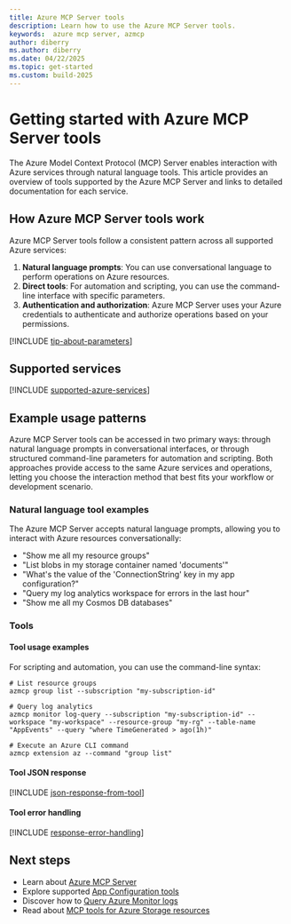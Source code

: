 ```yaml
---
title: Azure MCP Server tools
description: Learn how to use the Azure MCP Server tools.
keywords:  azure mcp server, azmcp
author: diberry
ms.author: diberry
ms.date: 04/22/2025
ms.topic: get-started
ms.custom: build-2025
---
```

# Getting started with Azure MCP Server tools

The Azure Model Context Protocol (MCP) Server enables interaction with Azure services through natural language tools. This article provides an overview of tools supported by the Azure MCP Server and links to detailed documentation for each service.

## How Azure MCP Server tools work

Azure MCP Server tools follow a consistent pattern across all supported Azure services:

1. **Natural language prompts**: You can use conversational language to perform operations on Azure resources.
2. **Direct tools**: For automation and scripting, you can use the command-line interface with specific parameters.
3. **Authentication and authorization**: Azure MCP Server uses your Azure credentials to authenticate and authorize operations based on your permissions.

[!INCLUDE [tip-about-parameters](../includes/tools/parameter-consideration.md)]

## Supported services

[!INCLUDE [supported-azure-services](../includes/tools/supported-azure-services.md)]

## Example usage patterns

Azure MCP Server tools can be accessed in two primary ways: through natural language prompts in conversational interfaces, or through structured command-line parameters for automation and scripting. Both approaches provide access to the same Azure services and operations, letting you choose the interaction method that best fits your workflow or development scenario.

### Natural language tool examples

The Azure MCP Server accepts natural language prompts, allowing you to interact with Azure resources conversationally:

- "Show me all my resource groups"
- "List blobs in my storage container named 'documents'"
- "What's the value of the 'ConnectionString' key in my app configuration?"
- "Query my log analytics workspace for errors in the last hour"
- "Show me all my Cosmos DB databases"

### Tools 



#### Tool usage examples

For scripting and automation, you can use the command-line syntax:

```console
# List resource groups
azmcp group list --subscription "my-subscription-id"

# Query log analytics
azmcp monitor log-query --subscription "my-subscription-id" --workspace "my-workspace" --resource-group "my-rg" --table-name "AppEvents" --query "where TimeGenerated > ago(1h)"

# Execute an Azure CLI command
azmcp extension az --command "group list"
```

#### Tool JSON response

[!INCLUDE [json-response-from-tool](../includes/tools/response-format.md)]

#### Tool error handling

[!INCLUDE [response-error-handling](../includes/tools/error-handling.md)]


## Next steps

- Learn about [Azure MCP Server](../get-started.md)
- Explore supported [App Configuration tools](app-configuration.md)
- Discover how to [Query Azure Monitor logs](monitor.md)
- Read about [MCP tools for Azure Storage resources](storage.md)

